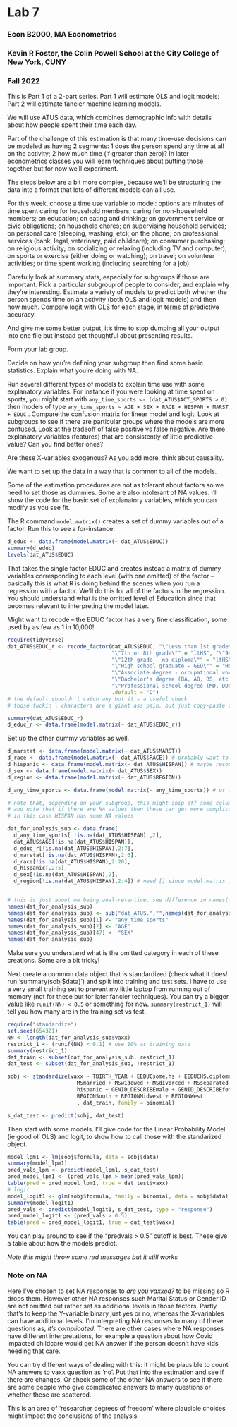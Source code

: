 Lab 7
================

### Econ B2000, MA Econometrics

### Kevin R Foster, the Colin Powell School at the City College of New York, CUNY

### Fall 2022

This is Part 1 of a 2-part series. Part 1 will estimate OLS and logit
models; Part 2 will estimate fancier machine learning models.

We will use ATUS data, which combines demographic info with details
about how people spent their time each day.

Part of the challenge of this estimation is that many time-use decisions
can be modeled as having 2 segments: 1 does the person spend any time at
all on the activity; 2 how much time (if greater than zero)? In later
econometrics classes you will learn techniques about putting those
together but for now we’ll experiment.

The steps below are a bit more complex, because we’ll be structuring the
data into a format that lots of different models can all use.

For this week, choose a time use variable to model: options are minutes
of time spent caring for household members; caring for non-household
members; on education; on eating and drinking; on government service or
civic obligations; on household chores; on supervising household
services; on personal care (sleeping, washing, etc); on the phone; on
professional services (bank, legal, veterinary, paid childcare); on
consumer purchasing; on religious activity; on socializing or relaxing
(including TV and computer); on sports or exercise (either doing or
watching); on travel; on volunteer activities; or time spent working
(including searching for a job).

Carefully look at summary stats, especially for subgroups if those are
important. Pick a particular subgroup of people to consider, and explain
why they’re interesting. Estimate a variety of models to predict both
whether the person spends time on an activity (both OLS and logit
models) and then how much. Compare logit with OLS for each stage, in
terms of predictive accuracy.

And give me some better output, it’s time to stop dumping all your
output into one file but instead get thoughtful about presenting
results.

Form your lab group.

Decide on how you’re defining your subgroup then find some basic
statistics. Explain what you’re doing with NA.

Run several different types of models to explain time use with some
explanatory variables. For instance if you were looking at time spent on
sports, you might start with
`any_time_sports <- (dat_ATUS$ACT_SPORTS > 0)` then models of type
`any_time_sports ~ AGE + SEX + RACE + HISPAN + MARST + EDUC` . Compare
the confusion matrix for linear model and logit. Look at subgroups to
see if there are particular groups where the models are more confused.
Look at the tradeoff of false positive vs false negative. Are there
explanatory variables (features) that are consistently of little
predictive value? Can you find better ones?

Are these X-variables exogenous? As you add more, think about causality.

We want to set up the data in a way that is common to all of the models.

Some of the estimation procedures are not as tolerant about factors so
we need to set those as dummies. Some are also intolerant of NA values.
I’ll show the code for the basic set of explanatory variables, which you
can modify as you see fit.

The R command `model.matrix()` creates a set of dummy variables out of a
factor. Run this to see a for-instance:

``` r
d_educ <- data.frame(model.matrix(~ dat_ATUS$EDUC))
summary(d_educ)
levels(dat_ATUS$EDUC)
```

That takes the single factor EDUC and creates instead a matrix of dummy
variables corresponding to each level (with one omitted) of the factor –
basically this is what R is doing behind the scenes when you run a
regression with a factor. We’ll do this for all of the factors in the
regression. You should understand what is the omitted level of Education
since that becomes relevant to interpreting the model later.

Might want to recode – the EDUC factor has a very fine classification,
some used by as few as 1 in 10,000!

``` r
require(tidyverse)
dat_ATUS$EDUC_r <- recode_factor(dat_ATUS$EDUC, "\"Less than 1st grade\"" = "ltHS", "\"1st, 2nd, 3rd, or 4th grade\"" = "ltHS", "\"5th or 6th grade\""  = "ltHS",
                                 "\"7th or 8th grade\"" = "ltHS", "\"9th grade\"" = "ltHS", "\"10th grade\"" = "ltHS", "\"11th grade\"" = "ltHS", 
                                 "\"12th grade - no diploma\"" = "ltHS",
                                 "\"High school graduate - GED\"" = "HS", "\"High school graduate - diploma\"" = "HS", "\"Some college but no degree\"" = "some_college",
                                 "\"Associate degree - occupational vocational\"" = "associate", "\"Associate degree - academic program\"" = "associate",
                                 "\"Bachelor's degree (BA, AB, BS, etc.)\"" = "bachelor", "\"Master's degree (MA, MS, MEng, MEd, MSW, etc.)\"" = "master",
                                 "\"Professional school degree (MD, DDS, DVM, etc.)\"" = "prof_or_PhD", "\"Doctoral degree (PhD, EdD, etc.)\"" = "prof_or_PhD",
                                 .default = "D")
# the default shouldn't catch any but it's a useful check
# those fuckin \ characters are a giant ass pain, but just copy-paste from labels(dat_ATUS$EDUC)...

summary(dat_ATUS$EDUC_r)
d_educ_r <- data.frame(model.matrix(~ dat_ATUS$EDUC_r))
```

Set up the other dummy variables as well.

``` r
d_marstat <- data.frame(model.matrix(~ dat_ATUS$MARST))
d_race <- data.frame(model.matrix(~ dat_ATUS$RACE)) # probably want to recode, similar to EDUC
d_hispanic <- data.frame(model.matrix(~ dat_ATUS$HISPAN)) # maybe recode
d_sex <- data.frame(model.matrix(~ dat_ATUS$SEX))
d_region <- data.frame(model.matrix(~ dat_ATUS$REGION))

d_any_time_sports <- data.frame(model.matrix(~ any_time_sports)) # or whatever time use you choose 

# note that, depending on your subgroup, this might snip off some columns so make sure to check summary() of each -- don't want Min = Max = 0!
# and note that if there are NA values then these can get more complicated
# in this case HISPAN has some NA values

dat_for_analysis_sub <- data.frame(
  d_any_time_sports[ !is.na(dat_ATUS$HISPAN) ,2],
  dat_ATUS$AGE[!is.na(dat_ATUS$HISPAN)],
  d_educ_r[!is.na(dat_ATUS$HISPAN),2:7],
  d_marstat[!is.na(dat_ATUS$HISPAN),2:6],
  d_race[!is.na(dat_ATUS$HISPAN),2:20],
  d_hispanic[,2:5],
  d_sex[!is.na(dat_ATUS$HISPAN),2],
  d_region[!is.na(dat_ATUS$HISPAN),2:4]) # need [] since model.matrix includes intercept term


# this is just about me being anal-retentive, see difference in names(dat_for_analysis_sub) before and after running this bit
names(dat_for_analysis_sub)
names(dat_for_analysis_sub) <- sub("dat_ATUS.","",names(dat_for_analysis_sub))
names(dat_for_analysis_sub)[1] <- "any_time_sports"
names(dat_for_analysis_sub)[2] <- "AGE"
names(dat_for_analysis_sub)[47] <- "SEX"
names(dat_for_analysis_sub)
```

Make sure you understand what is the omitted category in each of these
creations. Some are a bit tricky!

Next create a common data object that is standardized (check what it
does! run ‘summary(sobj$data)’) and split into training and test sets. I
have to use a very small training set to prevent my little laptop from
running out of memory (not for these but for later fancier techniques).
You can try a bigger value like `runif(NN) < 0.5` or something for now.
`summary(restrict_1)` will tell you how many are in the training set vs
test.

``` r
require("standardize")
set.seed(654321)
NN <- length(dat_for_analysis_sub$vaxx)
restrict_1 <- (runif(NN) < 0.1) # use 10% as training data
summary(restrict_1)
dat_train <- subset(dat_for_analysis_sub, restrict_1)
dat_test <- subset(dat_for_analysis_sub, !restrict_1)

sobj <- standardize(vaxx ~ TBIRTH_YEAR + EEDUCsome.hs + EEDUCHS.diploma + EEDUCsome.coll + EEDUCassoc.deg + EEDUCbach.deg + EEDUCadv.deg + 
                      MSmarried + MSwidowed + MSdivorced + MSseparated + MSnever + RRACEBlack + RRACEAsian + RRACEOther +
                      hispanic + GENID_DESCRIBEmale + GENID_DESCRIBEfemale + GENID_DESCRIBEtransgender + GENID_DESCRIBEother +
                      REGIONSouth + REGIONMidwest + REGIONWest
                      , dat_train, family = binomial)

s_dat_test <- predict(sobj, dat_test)
```

Then start with some models. I’ll give code for the Linear Probability
Model (ie good ol’ OLS) and logit, to show how to call those with the
standarized object.

``` r
model_lpm1 <- lm(sobj$formula, data = sobj$data)
summary(model_lpm1)
pred_vals_lpm <- predict(model_lpm1, s_dat_test)
pred_model_lpm1 <- (pred_vals_lpm > mean(pred_vals_lpm))
table(pred = pred_model_lpm1, true = dat_test$vaxx)
# logit 
model_logit1 <- glm(sobj$formula, family = binomial, data = sobj$data)
summary(model_logit1)
pred_vals <- predict(model_logit1, s_dat_test, type = "response")
pred_model_logit1 <- (pred_vals > 0.5)
table(pred = pred_model_logit1, true = dat_test$vaxx)
```

You can play around to see if the “predvals \> 0.5” cutoff is best.
These give a table about how the models predict.

*Note this might throw some red messages but it still works*

### Note on NA

Here I’ve chosen to set NA responses to *are you vaxxed?* to be missing
so R drops them. However other NA responses such Marital Status or
Gender ID are not omitted but rather set as additional levels in those
factors. Partly that’s to keep the Y-variable binary just yes or no,
whereas the X-variables can have additional levels. I’m interpreting NA
responses to many of these questions as, *it’s complicated*. There are
other cases where NA responses have different interpretations, for
example a question about how Covid impacted childcare would get NA
answer if the person doesn’t have kids needing that care.

You can try different ways of dealing with this: it might be plausible
to count NA answers to vaxx question as ‘no’. Put that into the
estimation and see if there are changes. Or check some of the other NA
answers to see if there are some people who give complicated answers to
many questions or whether these are scattered.

This is an area of ‘researcher degrees of freedom’ where plausible
choices might impact the conclusions of the analysis.
